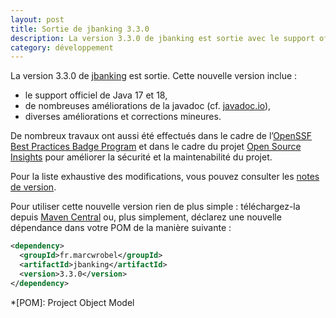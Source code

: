 ```yaml
---
layout: post
title: Sortie de jbanking 3.3.0
description: La version 3.3.0 de jbanking est sortie avec le support officiel de Java 17 et 18 et de nombreuses améliorations de la javadoc.
category: développement
---
```


La version 3.3.0 de [jbanking](https://github.com/marcwrobel/jbanking) est sortie. Cette nouvelle version inclue :

- le support officiel de Java 17 et 18,
- de nombreuses améliorations de la javadoc (cf. [javadoc.io](https://javadoc.io/doc/fr.marcwrobel/jbanking/)),
- diverses améliorations et corrections mineures.

De nombreux travaux ont aussi été effectués dans le cadre de
l’[OpenSSF Best Practices Badge Program](https://bestpractices.coreinfrastructure.org/en/projects/6217) et
dans le cadre du projet [Open Source Insights](https://deps.dev/maven/fr.marcwrobel%3Ajbanking) pour
améliorer la sécurité et la maintenabilité du projet.

Pour la liste exhaustive des modifications, vous pouvez consulter les
[notes de version](https://github.com/marcwrobel/jbanking/releases/tag/v3.3.0).

Pour utiliser cette nouvelle version rien de plus simple : téléchargez-la
depuis [Maven Central](https://search.maven.org/artifact/fr.marcwrobel/jbanking/3.3.0/jar) ou,
plus simplement, déclarez une nouvelle dépendance dans votre POM de la manière suivante :

```xml
<dependency>
  <groupId>fr.marcwrobel</groupId>
  <artifactId>jbanking</artifactId>
  <version>3.3.0</version>
</dependency>
```

<!-- prettier-ignore-start -->
*[POM]: Project Object Model
<!-- prettier-ignore-end -->
